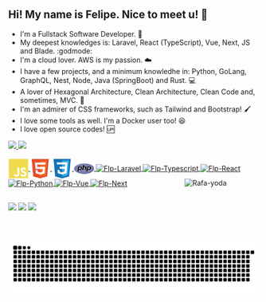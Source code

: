 ## Hi! My name is Felipe. Nice to meet u! :wave:

- I'm a Fullstack Software Developer. :metal:
- My deepest knowledges is: Laravel, React (TypeScript), Vue, Next, JS and Blade. :godmode:
- I'm a cloud lover. AWS is my passion. :cloud:
- I have a few projects, and a minimum knowledhe in: Python, GoLang, GraphQL, Nest, Node, Java (SpringBoot) and Rust. :computer:
- A lover of Hexagonal Architecture, Clean Architecture, Clean Code and, sometimes, MVC. :rocket:
- I'm an admirer of CSS frameworks, such as Tailwind and Bootstrap! :paintbrush:
- I love some tools as well. I'm a Docker user too! :laughing:
- I love open source codes! :up:

<div>
  <a href="https://github.com/felipebrsk">
  <img height="180em" src="https://github-readme-stats.vercel.app/api?username=felipebrsk&show_icons=true&theme=dark&include_all_commits=true&count_private=true" />
  <img height="180em" src="https://github-readme-stats.vercel.app/api/top-langs/?username=felipebrsk&layout=compact&langs_count=7&theme=dark" />
</div>

<div style="display: inline_block"><br />
  <img align="center" alt="Flp-Js" height="40" width="40" src="https://raw.githubusercontent.com/devicons/devicon/master/icons/javascript/javascript-plain.svg" />
  <img align="center" alt="´Flp-HTML" height="40" width="40" src="https://raw.githubusercontent.com/devicons/devicon/master/icons/html5/html5-original.svg" />
  <img align="center" alt="Flp-CSS" height="40" width="40" src="https://raw.githubusercontent.com/devicons/devicon/master/icons/css3/css3-original.svg" />
  <img align="center" alt="Flp-PHP" height="40" width="40" src="https://raw.githubusercontent.com/devicons/devicon/master/icons/php/php-original.svg" />
  <img align="center" alt="Flp-Laravel" height="40" width="40" src="https://upload.wikimedia.org/wikipedia/commons/thumb/9/9a/Laravel.svg/115px-Laravel.svg.png?20190820171151" />
  <img align="center" alt="Flp-Typescript" height="40" width="40" src="https://upload.wikimedia.org/wikipedia/commons/thumb/archive/f/f5/20230616215447%21Typescript.svg/120px-Typescript.svg.png" />
  <img align="center" alt="Flp-React" height="40" width="40" src="https://upload.wikimedia.org/wikipedia/commons/thumb/4/47/React.svg/120px-React.svg.png?20230428153009" />
  <img align="center" alt="Flp-Python" height="40" width="40" src="https://upload.wikimedia.org/wikipedia/commons/thumb/0/0a/Python.svg/120px-Python.svg.png?20101018043057" />
  <img align="center" alt="Flp-Vue" height="40" width="40" src="https://upload.wikimedia.org/wikipedia/commons/thumb/9/95/Vue.js_Logo_2.svg/120px-Vue.js_Logo_2.svg.png?20170919082558" />
  <img align="center" alt="Flp-Next" height="40" width="40" src="https://cdn.worldvectorlogo.com/logos/next-js.svg" />
  <img align="right" alt="Rafa-yoda" src="https://media3.giphy.com/media/kXrImLzUUZ7oY/giphy.gif" width="150" height="125" />
</div>
  
  ##
<div>
  <a href = "mailto:felipe.ufs97@gmail.com"><img src="https://img.shields.io/badge/-Gmail-%23333?style=for-the-badge&logo=gmail&logoColor=white" target="_blank"></a>
  <a href="https://www.linkedin.com/in/felipe-luz-oliveira" target="_blank"><img src="https://img.shields.io/badge/-LinkedIn-%230077B5?style=for-the-badge&logo=linkedin&logoColor=white" target="_blank"></a>
  <a href="https://wa.me/5579998677272" target="_blank"><img src="https://img.shields.io/badge/WhatsApp-25D366?style=for-the-badge&logo=whatsapp&logoColor=white" /></a>
  
  ![Snake animation](https://github.com/felipebrsk/felipebrsk/blob/output/github-contribution-grid-snake.svg)
</div>
